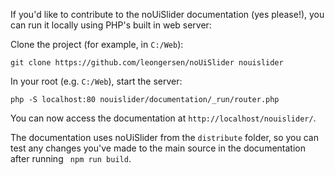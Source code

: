 If you'd like to contribute to the noUiSlider documentation (yes please!), you can run it locally using PHP's built in web server:

Clone the project (for example, in `C:/Web`):

```git clone https://github.com/leongersen/noUiSlider nouislider```

In your root (e.g. `C:/Web`), start the server:

```php -S localhost:80 nouislider/documentation/_run/router.php```

You can now access the documentation at `http://localhost/nouislider/`.

The documentation uses noUiSlider from the `distribute` folder, so you can test any changes you've made to the main source in the documentation after running ` npm run build`.
